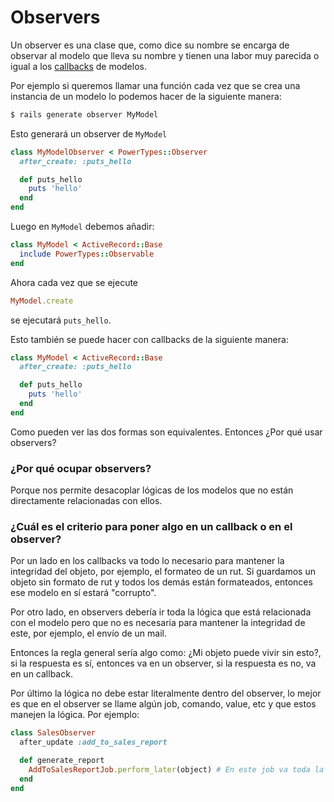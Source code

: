 # Observers

Un observer es una clase que, como dice su nombre se encarga de observar al modelo que lleva su nombre y tienen una labor muy parecida o igual a los [callbacks](https://guides.rubyonrails.org/active_record_callbacks.html) de modelos.

Por ejemplo si queremos llamar una función cada vez que se crea una instancia de un modelo lo podemos hacer de la siguiente manera:

```bash
$ rails generate observer MyModel
```

Esto generará un observer de `MyModel`

```ruby
class MyModelObserver < PowerTypes::Observer
  after_create: :puts_hello

  def puts_hello
    puts 'hello'
  end
end
```

Luego en `MyModel` debemos añadir:

```ruby
class MyModel < ActiveRecord::Base
  include PowerTypes::Observable
end
```

Ahora cada vez que se ejecute

```ruby
MyModel.create
```

se ejecutará `puts_hello`.

Esto también se puede hacer con callbacks de la siguiente manera:

```ruby
class MyModel < ActiveRecord::Base
  after_create: :puts_hello

  def puts_hello
    puts 'hello'
  end
end
```

Como pueden ver las dos formas son equivalentes. Entonces ¿Por qué usar observers?

### **¿Por qué ocupar observers?**

Porque nos permite desacoplar lógicas de los modelos que no están directamente relacionadas con ellos.

### **¿Cuál es el criterio para poner algo en un callback o en el observer?**

Por un lado en los callbacks va todo lo necesario para mantener la integridad del objeto, por ejemplo, el formateo de un rut. Si guardamos un objeto sin formato de rut y todos los demás están formateados, entonces ese modelo en sí estará "corrupto".

Por otro lado, en observers debería ir toda la lógica que está relacionada con el modelo pero que no es necesaria para mantener la integridad de este, por ejemplo, el envío de un mail.

Entonces la regla general sería algo como: ¿Mi objeto puede vivir sin esto?, si la respuesta es sí, entonces va en un observer, si la respuesta es no, va en un callback.

Por último la lógica no debe estar literalmente dentro del observer, lo mejor es que en el observer se llame algún job, comando, value, etc y que estos manejen la lógica. Por ejemplo:

```ruby
class SalesObserver
  after_update :add_to_sales_report

  def generate_report
    AddToSalesReportJob.perform_later(object) # En este job va toda la lógica
  end
end
```
